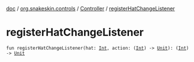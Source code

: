 [doc](../../index.md) / [org.snakeskin.controls](../index.md) / [Controller](index.md) / [registerHatChangeListener](./register-hat-change-listener.md)

# registerHatChangeListener

`fun registerHatChangeListener(hat: `[`Int`](https://kotlinlang.org/api/latest/jvm/stdlib/kotlin/-int/index.html)`, action: (`[`Int`](https://kotlinlang.org/api/latest/jvm/stdlib/kotlin/-int/index.html)`) -> `[`Unit`](https://kotlinlang.org/api/latest/jvm/stdlib/kotlin/-unit/index.html)`): (`[`Int`](https://kotlinlang.org/api/latest/jvm/stdlib/kotlin/-int/index.html)`) -> `[`Unit`](https://kotlinlang.org/api/latest/jvm/stdlib/kotlin/-unit/index.html)